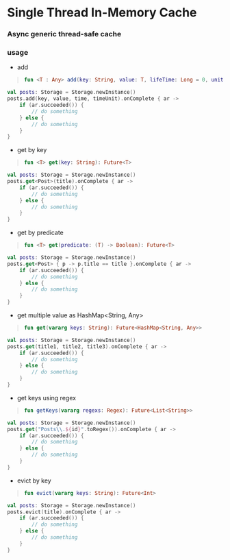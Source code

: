 # Single Thread In-Memory Cache

### Async generic thread-safe cache

### usage
- add
> ```kotlin 
> fun <T : Any> add(key: String, value: T, lifeTime: Long = 0, unit: TimeUnit = TimeUnit.SECONDS): Future<Boolean>
> ```
```kotlin
val posts: Storage = Storage.newInstance()
posts.add(key, value, time, timeUnit).onComplete { ar ->
    if (ar.succeeded()) {
        // do something
    } else {
        // do something
    }
}
```

- get by key
> ```kotlin 
> fun <T> get(key: String): Future<T>
> ```
```kotlin
val posts: Storage = Storage.newInstance()
posts.get<Post>(title).onComplete { ar ->
    if (ar.succeeded()) {
        // do something
    } else {
        // do something
    }
}
```

- get by predicate
> ```kotlin 
> fun <T> get(predicate: (T) -> Boolean): Future<T>
> ```
```kotlin
val posts: Storage = Storage.newInstance()
posts.get<Post> { p -> p.title == title }.onComplete { ar ->
    if (ar.succeeded()) {
        // do something
    } else {
        // do something
    }
}
```

- get multiple value as HashMap<String, Any>
> ```kotlin 
> fun get(vararg keys: String): Future<HashMap<String, Any>> 
> ```
```kotlin
val posts: Storage = Storage.newInstance()
posts.get(title1, title2, title3).onComplete { ar ->
    if (ar.succeeded()) {
        // do something
    } else {
        // do something
    }
}
```

- get keys using regex
> ```kotlin 
> fun getKeys(vararg regexs: Regex): Future<List<String>>
> ```
```kotlin
val posts: Storage = Storage.newInstance()
posts.get("Posts\\.${id}".toRegex()).onComplete { ar ->
    if (ar.succeeded()) {
        // do something
    } else {
        // do something
    }
}
```

- evict by key
> ```kotlin 
> fun evict(vararg keys: String): Future<Int>
> ```
```kotlin
val posts: Storage = Storage.newInstance()
posts.evict(title).onComplete { ar ->
    if (ar.succeeded()) {
        // do something
    } else {
        // do something
    }
}
```
